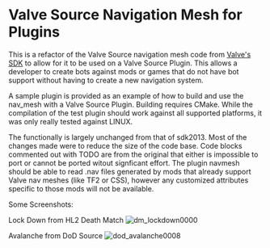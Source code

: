 # Valve Source Navigation Mesh for Plugins
This is a refactor of the Valve Source navigation mesh code from [Valve's SDK](https://github.com/alliedmodders/hl2sdk) to allow for it to be used on a Valve Source Plugin. This allows a developer to create bots against mods or games that do not have bot support without having to create a new navigation system.  

A sample plugin is provided as an example of how to build and use the nav_mesh with a Valve Source Plugin.  Building requires CMake.  While the compilation of the test plugin should work against all supported platforms, it was only really tested against LINUX.

The functionally is largely unchanged from that of sdk2013.  Most of the changes made were to reduce the size of the code base.  Code blocks commented out with TODO are from the original that either is impossible to port or cannot be ported witout signficant effort.  The plugin navmesh should be able to read .nav files generated by mods that already support Valve nav meshes (like TF2 or CSS), however any customized attributes specific to those mods will not be available.

Some Screenshots:

Lock Down from HL2 Death Match
![dm_lockdown0000](https://user-images.githubusercontent.com/43772004/48299281-dc221200-e47f-11e8-907b-f2b44e5976a2.jpeg)

Avalanche from DoD Source
![dod_avalanche0008](https://user-images.githubusercontent.com/43772004/48299306-59e61d80-e480-11e8-827a-82d156b10fa7.jpeg)

